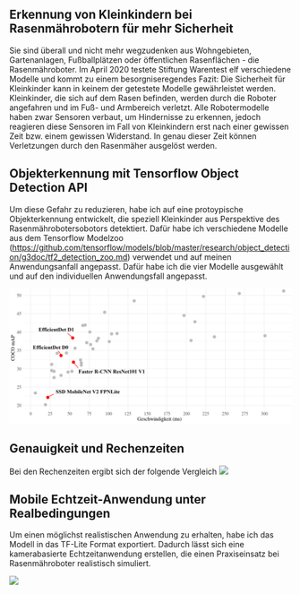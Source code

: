 ## Erkennung von Kleinkindern bei Rasenmährobotern für mehr Sicherheit

Sie sind überall und nicht mehr wegzudenken aus Wohngebieten, Gartenanlagen, Fußballplätzen oder öffentlichen Rasenflächen - die Rasenmähroboter.
Im April 2020 testete Stiftung Warentest elf verschiedene Modelle und kommt zu einem besorgniseregendes Fazit: Die Sicherheit für Kleinkinder kann in keinem der getestete  Modelle gewährleistet werden. Kleinkinder, die sich auf dem Rasen befinden, werden durch die Roboter angefahren und im Fuß- und Armbereich verletzt. Alle  Robotermodelle haben zwar Sensoren verbaut, um Hindernisse zu erkennen, jedoch reagieren diese Sensoren im Fall von Kleinkindern erst nach einer gewissen Zeit bzw. einem gewissen Widerstand. In genau dieser Zeit können Verletzungen durch den Rasenmäher ausgelöst werden.

## Objekterkennung mit Tensorflow Object Detection API

Um diese Gefahr zu reduzieren, habe ich auf eine protoypische Objekterkennung entwickelt, die speziell Kleinkinder aus Perspektive des Rasenmährobotersobotors detektiert. Dafür habe ich verschiedene Modelle aus dem Tensorflow Modelzoo (https://github.com/tensorflow/models/blob/master/research/object_detection/g3doc/tf2_detection_zoo.md) verwendet und auf meinen Anwendungsanfall angepasst. Dafür habe ich die vier Modelle ausgewählt und auf den individuellen Anwendungsfall angepasst. 

<img src="./res/Vorauswahl_Modelle_Tensorflow_OD_API.png" width="620"/>


## Genauigkeit und Rechenzeiten


Bei den Rechenzeiten ergibt sich der folgende Vergleich
<img src="./res/Rechnenzeiten.png" width="620"/>

## Mobile Echtzeit-Anwendung unter Realbedingungen

Um einen möglichst realistischen Anwendung zu erhalten, habe ich das Modell in das TF-Lite Format exportiert. Dadurch lässt sich eine kamerabasierte Echtzeitanwendung erstellen, die einen Praxiseinsatz bei Rasenmähroboter realistisch simuliert.

<img src="./res/Einstellungsmöglichkeiten_und_Vollbild_App.png" width="620"/>
